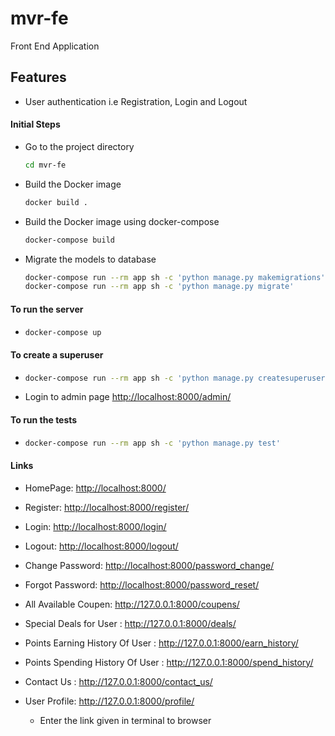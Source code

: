 # mvr-fe
Front End Application

## Features
- User authentication i.e Registration, Login and Logout


#### Initial Steps
- Go to the project directory
  ```bash
  cd mvr-fe
  ```
- Build the Docker image
  ```bash
  docker build .
  ```
- Build the Docker image using docker-compose
  ```bash
  docker-compose build
  ```
- Migrate the models to database
  ```bash
  docker-compose run --rm app sh -c 'python manage.py makemigrations'
  docker-compose run --rm app sh -c 'python manage.py migrate'
  ```


#### To run the server
-   ```bash
    docker-compose up
    ```
#### To create a superuser
- ```bash
  docker-compose run --rm app sh -c 'python manage.py createsuperuser'
  ```
- Login to admin page
  <http://localhost:8000/admin/>


#### To run the tests
- ```bash
  docker-compose run --rm app sh -c 'python manage.py test'
  ```


#### Links
- HomePage: <http://localhost:8000/>
- Register: <http://localhost:8000/register/>
- Login: <http://localhost:8000/login/>
- Logout: <http://localhost:8000/logout/>
- Change Password: <http://localhost:8000/password_change/>
- Forgot Password: <http://localhost:8000/password_reset/>

- All Available Coupen: <http://127.0.0.1:8000/coupens/>
- Special Deals for User : <http://127.0.0.1:8000/deals/>
- Points Earning History Of User : <http://127.0.0.1:8000/earn_history/>
- Points Spending History Of User : <http://127.0.0.1:8000/spend_history/>
- Contact Us : <http://127.0.0.1:8000/contact_us/>
- User Profile: <http://127.0.0.1:8000/profile/>
  - Enter the link given in terminal to browser
 

